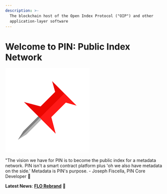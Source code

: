 ```yaml
---
description: >-
  The blockchain host of the Open Index Protocol ("OIP") and other
  application-layer software
---
```


# Welcome to PIN: Public Index Network

![](.gitbook/assets/pin-favicon-10-.png)

"The vision we have for PIN is to become the public index for a metadata network. PIN isn't a smart contract platform plus 'oh we also have metadata on the side.' Metadata is PIN's purpose. - Joseph Fiscella, PIN Core Developer 📌

**Latest News**: [**FLO Rebrand**](https://medium.com/@JosephFiscella/d3b679b8f6ab) 📌


